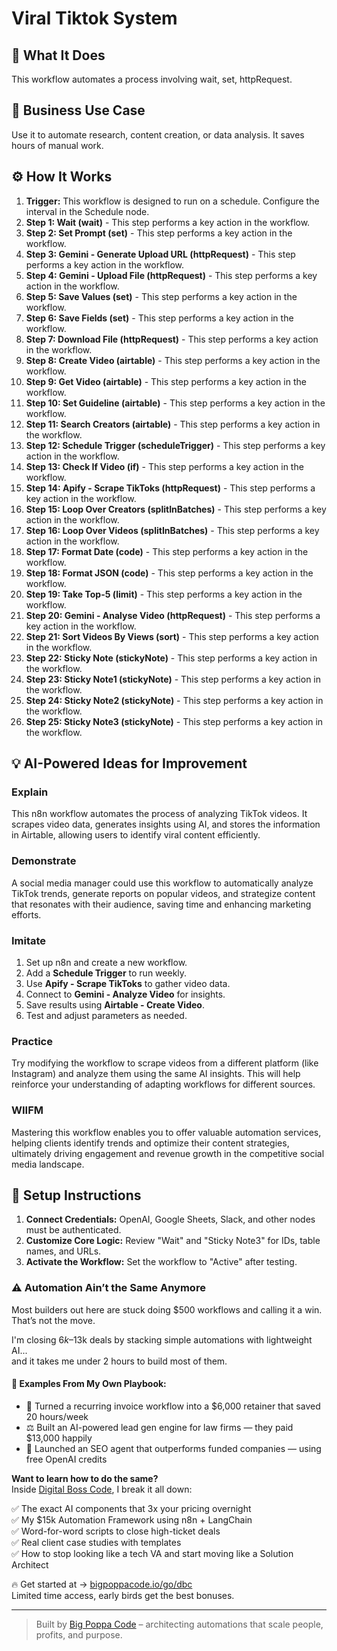 # Viral Tiktok System

## 🚀 What It Does
This workflow automates a process involving wait, set, httpRequest.

## 💼 Business Use Case
Use it to automate research, content creation, or data analysis. It saves hours of manual work.

## ⚙️ How It Works
1.  **Trigger:** This workflow is designed to run on a schedule. Configure the interval in the Schedule node.
2. **Step 1: Wait (wait)** - This step performs a key action in the workflow.
3. **Step 2: Set Prompt (set)** - This step performs a key action in the workflow.
4. **Step 3: Gemini - Generate Upload URL (httpRequest)** - This step performs a key action in the workflow.
5. **Step 4: Gemini - Upload File (httpRequest)** - This step performs a key action in the workflow.
6. **Step 5: Save Values (set)** - This step performs a key action in the workflow.
7. **Step 6: Save Fields (set)** - This step performs a key action in the workflow.
8. **Step 7: Download File (httpRequest)** - This step performs a key action in the workflow.
9. **Step 8: Create Video (airtable)** - This step performs a key action in the workflow.
10. **Step 9: Get Video (airtable)** - This step performs a key action in the workflow.
11. **Step 10: Set Guideline (airtable)** - This step performs a key action in the workflow.
12. **Step 11: Search Creators (airtable)** - This step performs a key action in the workflow.
13. **Step 12: Schedule Trigger (scheduleTrigger)** - This step performs a key action in the workflow.
14. **Step 13: Check If Video (if)** - This step performs a key action in the workflow.
15. **Step 14: Apify - Scrape TikToks (httpRequest)** - This step performs a key action in the workflow.
16. **Step 15: Loop Over Creators (splitInBatches)** - This step performs a key action in the workflow.
17. **Step 16: Loop Over Videos (splitInBatches)** - This step performs a key action in the workflow.
18. **Step 17: Format Date (code)** - This step performs a key action in the workflow.
19. **Step 18: Format JSON (code)** - This step performs a key action in the workflow.
20. **Step 19: Take Top-5 (limit)** - This step performs a key action in the workflow.
21. **Step 20: Gemini - Analyse Video (httpRequest)** - This step performs a key action in the workflow.
22. **Step 21: Sort Videos By Views (sort)** - This step performs a key action in the workflow.
23. **Step 22: Sticky Note (stickyNote)** - This step performs a key action in the workflow.
24. **Step 23: Sticky Note1 (stickyNote)** - This step performs a key action in the workflow.
25. **Step 24: Sticky Note2 (stickyNote)** - This step performs a key action in the workflow.
26. **Step 25: Sticky Note3 (stickyNote)** - This step performs a key action in the workflow.

## 💡 AI-Powered Ideas for Improvement
### Explain
This n8n workflow automates the process of analyzing TikTok videos. It scrapes video data, generates insights using AI, and stores the information in Airtable, allowing users to identify viral content efficiently.

### Demonstrate
A social media manager could use this workflow to automatically analyze TikTok trends, generate reports on popular videos, and strategize content that resonates with their audience, saving time and enhancing marketing efforts.

### Imitate
1. Set up n8n and create a new workflow.
2. Add a **Schedule Trigger** to run weekly.
3. Use **Apify - Scrape TikToks** to gather video data.
4. Connect to **Gemini - Analyze Video** for insights.
5. Save results using **Airtable - Create Video**.
6. Test and adjust parameters as needed.

### Practice
Try modifying the workflow to scrape videos from a different platform (like Instagram) and analyze them using the same AI insights. This will help reinforce your understanding of adapting workflows for different sources.

### WIIFM
Mastering this workflow enables you to offer valuable automation services, helping clients identify trends and optimize their content strategies, ultimately driving engagement and revenue growth in the competitive social media landscape.

## 🔧 Setup Instructions
1. **Connect Credentials:** OpenAI, Google Sheets, Slack, and other nodes must be authenticated.
2. **Customize Core Logic:** Review "Wait" and "Sticky Note3" for IDs, table names, and URLs.
3. **Activate the Workflow:** Set the workflow to "Active" after testing.

### ⚠️ Automation Ain’t the Same Anymore

Most builders out here are stuck doing $500 workflows and calling it a win.  
That’s not the move.  

I'm closing $6k–$13k deals by stacking simple automations with lightweight AI...  
and it takes me under 2 hours to build most of them.

#### 🧠 Examples From My Own Playbook:
- 🔁 Turned a recurring invoice workflow into a $6,000 retainer that saved 20 hours/week  
- ⚖️ Built an AI-powered lead gen engine for law firms — they paid $13,000 happily  
- 🚀 Launched an SEO agent that outperforms funded companies — using free OpenAI credits  

**Want to learn how to do the same?**  
Inside [Digital Boss Code](https://bigpoppacode.io/go/dbc), I break it all down:

✅ The exact AI components that 3x your pricing overnight  
✅ My $15k Automation Framework using n8n + LangChain  
✅ Word-for-word scripts to close high-ticket deals  
✅ Real client case studies with templates  
✅ How to stop looking like a tech VA and start moving like a Solution Architect  

🔥 Get started at → [bigpoppacode.io/go/dbc](https://bigpoppacode.io/go/dbc)  
Limited time access, early birds get the best bonuses.

---
> Built by [Big Poppa Code](https://bigpoppacode.io) – architecting automations that scale people, profits, and purpose.
